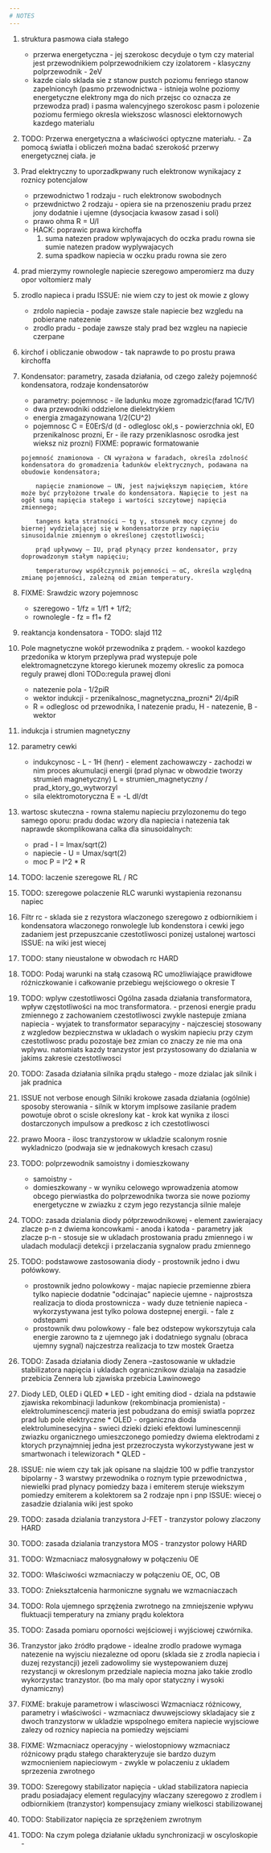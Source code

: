 ```yaml
---
# NOTES
---
```


1. struktura pasmowa ciała stałego
    * przerwa energetyczna  - jej szerokosc decyduje o tym czy material jest przewodnikiem polprzewodnikiem czy izolatorem - klasyczny polprzewodnik - 2eV
    * kazde cialo sklada sie z stanow pustch poziomu fenriego stanow zapelnioncyh (pasmo przewodnictwa - istnieja wolne poziomy energetyczne elektrony mga do nich przejsc co oznacza ze przewodza prad) i pasma walencyjnego szerokosc pasm i polozenie poziomu fermiego okresla wiekszosc wlasnosci elektornowych kazdego materialu
    
2. TODO: Przerwa energetyczna a właściwości optyczne materiału.  - Za pomocą światła i obliczeń można badać szerokość przerwy energetycznej ciała. je

3. Prad elektryczny to uporzadkpwany ruch elektronow wynikajacy z roznicy potencjalow 
    * przewodnictwo 1 rodzaju - ruch elektronow swobodnych
    * przewdnictwo 2 rodzaju - opiera sie na przenoszeniu pradu przez jony dodatnie i ujemne (dysocjacia kwasow zasad i soli)
    * prawo ohma R = U/I
    * HACK: poprawic prawa kirchoffa
    	1. suma natezen pradow wplywajacych do oczka pradu rowna sie sumie natezen pradow wyplywajacych
    	2. suma spadkow napiecia w oczku pradu rowna sie zero
4. prad mierzymy rownolegle napiecie szeregowo amperomierz ma duzy opor voltomierz maly
5. zrodlo napieca i pradu ISSUE: nie wiem czy to jest ok mowie z glowy
    * zrdolo napiecia - podaje zawsze stale napiecie bez wzgledu na pobierane natezenie 
    * zrodlo pradu - podaje zawsze staly prad bez wzgleu na napiecie czerpane 
6. kirchof i obliczanie obwodow - tak naprawde to po prostu prawa kirchoffa
7. Kondensator: parametry, zasada działania, od czego zależy pojemność kondensatora, rodzaje kondensatorów
    * parametry: pojemnosc - ile ladunku moze zgromadzic(farad 1C/1V)
    * dwa przewodniki oddzielone dielektrykiem
    * energia zmagazynowana 1/2(CU^2)
    * pojemnosc C = E0ErS/d (d - odleglosc okl,s - powierzchnia okl, E0 przenikalnosc prozni, Er - ile razy przeniklasnosc osrodka jest wieksz niz prozni)
    FIXME: poprawic formatowanie
    ```
    pojemność znamionowa - CN wyrażona w faradach, określa zdolność kondensatora do gromadzenia ładunków elektrycznych, podawana na obudowie kondensatora;
    
        napięcie znamionowe – UN, jest największym napięciem, które może być przyłożone trwale do kondensatora. Napięcie to jest na ogół sumą napięcia stałego i wartości szczytowej napięcia zmiennego;
    
        tangens kąta stratności – tg γ, stosunek mocy czynnej do biernej wydzielającej się w kondensatorze przy napięciu sinusoidalnie zmiennym o określonej częstotliwości;
    
        prąd upływowy – IU, prąd płynący przez kondensator, przy doprowadzonym stałym napięciu;
    
        temperaturowy współczynnik pojemności – αC, określa względną zmianę pojemności, zależną od zmian temperatury.
    ```
8.  FIXME: Srawdzic wzory pojemnosc
    * szeregowo - 1/fz = 1/f1 + 1/f2;
    * rownolegle - fz = f1+ f2
9. reaktancja kondensatora - TODO: slajd 112
10. Pole magnetyczne wokół przewodnika z prądem. - wookol kazdego przedonika w ktorym przeplywa prad wystepuje pole elektromagnetczyne ktorego kierunek mozemy okreslic za pomoca reguly prawej dloni TODo:regula prawej dloni
    * natezenie pola - 1/2piR
    * wektor indukcji - przenikalnosc_magnetyczna_prozni* 2I/4piR
    * R = odleglosc od przewodnika, I natezenie pradu, H - natezenie, B - wektor
11. indukcja i strumien magnetyczny
12. parametry cewki
    * indukcynosc - L - 1H (henr) - element zachowawczy  - zachodzi w nim proces akumulacji energii (prad plynac w obwodzie tworzy strumień magnetyczny) L = strumien_magnetyczny / prad_ktory_go_wytworzyl
    * sila elektromotoryczna E = -L dI/dt
13. wartosc skuteczna - rowna stalemu napieciu przylozonemu do tego samego oporu: pradu dodac wzory dla napiecia i natezenia tak naprawde skomplikowana calka dla sinusoidalnych:
    * prad - I = Imax/sqrt(2)
    * napiecie - U = Umax/sqrt(2)
    * moc P = I^2 * R
14. TODO: laczenie szeregowe RL / RC
15. TODO: szeregowe polaczenie RLC warunki wystapienia rezonansu napiec 
16. Filtr rc - sklada sie z rezystora wlaczonego szeregowo z odbiornikiem i kondensatora wlaczonego ronwolegle lub kondenstora i cewki jego zadaniem jest przepuszcanie czestotliwosci ponizej ustalonej wartosci ISSUE: na wiki jest wiecej  
17. TODO: stany nieustalone w obwodach rc HARD
18. TODO: Podaj warunki na stałą czasową RC umożliwiające prawidłowe różniczkowanie i całkowanie przebiegu wejściowego o okresie T 
19. TODO: wplyw czestotliwosci 
Ogólna zasada działania transformatora, wpływ częstotliwości na moc transformatora. - przenosi energie pradu zmiennego z zachowaniem czestotliwosci zwykle nastepuje zmiana napiecia - wyjatek to transformator separacyjny - najczesciej stosowany z wzgledow bezpiecznstwa w ukladach o wyskim napieciu przy czym czestotliwosc pradu pozostaje bez zmian co znaczy ze nie ma ona wplywu. natomiats kazdy tranzystor jest przystosowany do dzialania w jakims zakresie czestotliwosci
20. TODO: Zasada działania silnika prądu stałego - moze dzialac jak silnik i jak pradnica 
21. ISSUE not verbose enough Silniki krokowe zasada działania (ogólnie) sposoby sterowania - silnik w ktorym implsowe zasilanie pradem powotuje obrot o scisle okreslony kat - krok kat wynika z ilosci dostarczonych impulsow a predkosc z ich czestotliwosci
22. prawo Moora - ilosc tranzystorow w ukladzie scalonym rosnie wykladniczo (podwaja sie w jednakowych kresach czasu)
23. TODO: polprzewodnik samoistny i domieszkowany
	* samoistny - 
	* domieszkowany - w wyniku celowego wprowadzenia atomow obcego pierwiastka do polprzewodnika tworza sie nowe poziomy energetyczne w zwiazku z czym jego rezystancja silnie maleje
24. TODO: zasada dzialania diody półprzewodnikowej - element zawierajacy zlacze p-n z dwiema koncowkami - anoda i katoda - parametry jak zlacze p-n - stosuje sie w ukladach prostowania pradu zmiennego i w uladach modulacji detekcji i przelaczania sygnalow pradu zmiennego
25. TODO: podstawowe zastosowania diody - prostownik jedno i dwu połówkowy. 
	* prostownik jedno polowkowy - majac napiecie przemienne zbiera tylko napiecie dodatnie "odcinajac" napiecie ujemne - najprostsza realizacja to dioda prostownicza - wady duze tetnienie napieca - wykorzystywana jest tylko polowa dostepnej energii. - fale z odstepami
	* prostownik dwu polowkowy - fale bez odstepow wykorszytuja cala energie zarowno ta z ujemnego jak i dodatniego sygnalu (obraca ujemny sygnal) najczestrza realizacja to tzw mostek Graetza 
26. TODO: Zasada działania diody Zenera –zastosowanie w układzie stabilizatora napięcia i ukladach ogranicznikow dzialaja na zasadzie przebicia Zennera lub zjawiska przebicia Lawinowego 
27.  Diody LED, OLED i QLED
	* LED - ight emiting diod - dziala na pdstawie zjawiska rekombinacji ladunkow (rekombinacja promienista) - elektroluminescencji materia jest pobudzana do emisji swiatla poprzez prad lub pole elektryczne
	* OLED - organiczna dioda elektroluminesecyjna - swieci dzieki dzieki efektowi luminescennji zwiazku organicznego umieszczonego pomiedzy dwiema elektrodami z ktorych przynajmniej jedna jest przezroczysta wykorzystywane jest w smartwonach i telewizorach
	* QLED - 
28. ISSUE: nie wiem czy tak jak opisane na slajdzie 100 w pdfie  tranzystor bipolarny - 3 warstwy przewodnika o roznym typie przewodnictwa , niewielki prad plynacy pomiedzy baza i emiterem steruje wiekszym pomiedzy emiterem a kolektorem sa 2 rodzaje npn i pnp ISSUE: wiecej o zasadzie dzialania wiki jest spoko
29. TODO: zasada dzialania tranzystora J-FET - tranzystor polowy zlaczony HARD
30. TODO: zasada dzialania tranzystora MOS - tranzystor polowy HARD
31. TODO: Wzmacniacz małosygnałowy w połączeniu OE
32. TODO: Właściwości wzmacniaczy w połączeniu OE, OC, OB 
32. TODO: Zniekształcenia harmoniczne sygnału we wzmacniaczach
33. TODO: Rola ujemnego sprzężenia zwrotnego na zmniejszenie wpływu fluktuacji temperatury na zmiany prądu kolektora 
34. TODO: Zasada pomiaru oporności wejściowej i wyjściowej czwórnika. 
35. Tranzystor jako źródło prądowe - idealne zrodlo pradowe wymaga natezenie na wyjsciu niezalezne od oporu (sklada sie z zrodla napiecia i duzej rezystancji) jezeli zadowolimy sie wystepowaniem duzej rezystancji w okreslonym przedziale napiecia mozna jako takie zrodlo wykorzystac tranzystor. (bo ma maly opor statyczny i wysoki dynamiczny)
37. FIXME: brakuje parametrow i wlasciwosci Wzmacniacz różnicowy, parametry i właściwości - wzmacniacz dwuwejsciowy skladajacy sie z dwoch tranzystorw w ukladzie wpspolnego emitera napiecie wyjsciowe zalezy od roznicy napiecia na pomiedzy wejsciami
38. FIXME: Wzmacniacz operacyjny  - wielostopniowy wzmacniacz różnicowy prądu stałego charakteryzuje sie bardzo duzym wzmocnieniem napieciowym  - zwykle w polaczeniu z ukladem sprzezenia zwrotnego
39. TODO: Szeregowy stabilizator napięcia  - uklad stabilizatora napiecia pradu posiadajacy element regulacyjny wlaczany szeregowo z zrodlem i odbiornikiem (tranzystor) kompensujacy zmiany wielkosci stabilizowanej
40. TODO: Stabilizator napięcia ze sprzężeniem zwrotnym 
41. TODO: Na czym polega działanie układu synchronizacji w oscyloskopie -
